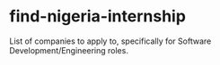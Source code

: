 # find-nigeria-internship
List of companies to apply to, specifically for Software Development/Engineering roles.
